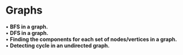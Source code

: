 # Graphs

• **BFS in a graph.**  <br>
• **DFS in a graph.** <br>
• **Finding the components for each set of nodes/vertices in a graph.**  <br>
• **Detecting cycle in an undirected graph.**  <br>

   
